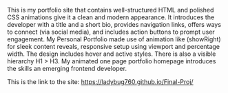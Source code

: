 This is my portfolio site that contains well-structured HTML and polished CSS animations give it a clean and modern appearance.
It introduces the developer with a title and a short bio, provides navigation links, offers ways to connect (via social media), and includes action buttons to prompt user engagement.
My Personal Portfolio made use of animation like (showRight) for sleek content reveals, responsive setup using viewport and percentage width.
The design includes hover and active styles. There is also a visible hierarchy H1 > H3.
My animated one page portfolio homepage introduces the skills an emerging frontend developer. 

This is the link to the site: https://ladybug760.github.io/Final-Proj/



